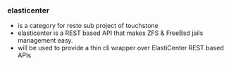 ### elasticenter

- is a category for resto sub project of touchstone
- elasticenter is a REST based API that makes ZFS & FreeBsd jails management easy.
- will be used to provide a thin cli wrapper over ElastiCenter REST based APIs
